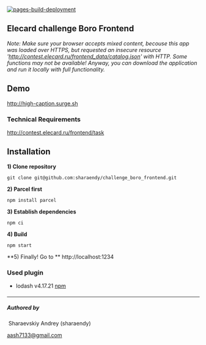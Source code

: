 

[![pages-build-deployment](https://github.com/sharaendy/challenge_boro_frontend/actions/workflows/pages/pages-build-deployment/badge.svg?branch=main)](https://github.com/sharaendy/challenge_boro_frontend/actions/workflows/pages/pages-build-deployment) 

## Elecard challenge Boro Frontend

*Note: Make sure your browser accepts mixed content, becouse this app was loaded over HTTPS, but requested an insecure resource 'http://contest.elecard.ru/frontend_data/catalog.json' with HTTP. Some functions may not be available! Anyway, you can download the application and run it locally with full functionality.*

## Demo

http://high-caption.surge.sh

### Technical Requirements 

http://contest.elecard.ru/frontend/task

## Installation

**1) Clone repository**

`git clone git@github.com:sharaendy/challenge_boro_frontend.git`

**2) Parcel first**

`npm install parcel`

**3) Establish dependencies**

`npm ci`

**4) Build**

`npm start`	

**5) Finally! Go to ** http://localhost:1234



### Used plugin

- lodash v4.17.21 [npm](https://www.npmjs.com/package/lodash)

#### 

------

##### Authored by

​	Sharaevskiy Andrey (sharaendy)

[	aash7133@gmail.com](mailto:aash7133@gmail.com)

